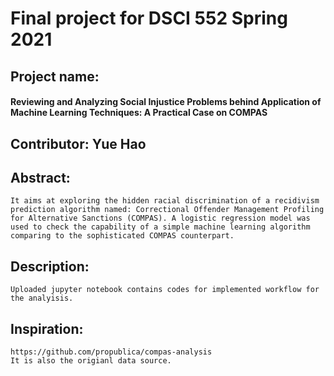 # Final project for DSCI 552 Spring 2021

## Project name: 
#### Reviewing and Analyzing Social Injustice Problems behind Application of Machine Learning Techniques: A Practical Case on COMPAS

## Contributor: Yue Hao

## Abstract:
    It aims at exploring the hidden racial discrimination of a recidivism prediction algorithm named: Correctional Offender Management Profiling for Alternative Sanctions (COMPAS). A logistic regression model was used to check the capability of a simple machine learning algorithm comparing to the sophisticated COMPAS counterpart.  

## Description:
    Uploaded jupyter notebook contains codes for implemented workflow for the analyisis.
    
## Inspiration:
    https://github.com/propublica/compas-analysis
    It is also the origianl data source.
    
